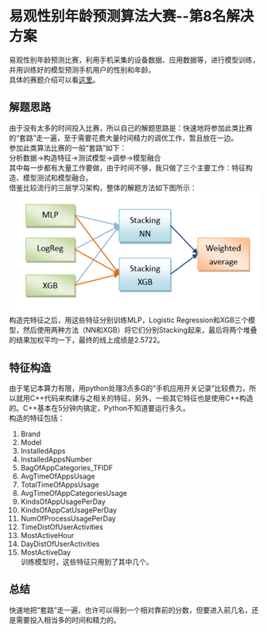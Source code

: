 # 易观性别年龄预测算法大赛--第8名解决方案

易观性别年龄预测比赛，利用手机采集的设备数据、应用数据等，进行模型训练，并用训练好的模型预测手机用户的性别和年龄。  
具体的赛题介绍可以看[这里](<https://www.tinymind.cn/competitions/43>)。

## 解题思路
由于没有太多的时间投入比赛，所以自己的解题思路是：快速地将参加此类比赛的“套路”走一遍，至于需要花费大量时间精力的调优工作，暂且放在一边。  
参加此类算法比赛的一般“套路”如下：  
分析数据->构造特征->测试模型->调参->模型融合  
其中每一步都有大量工作要做，由于时间不够，我只做了三个主要工作：特征构造、模型测试和模型融合。  
借鉴比较流行的三层学习架构，整体的解题方法如下图所示：  
![](images/architecture.PNG)    
构造完特征之后，用这些特征分别训练MLP，Logistic Regression和XGB三个模型，然后使用两种方法（NN和XGB）将它们分别Stacking起来，最后将两个堆叠的结果加权平均一下，最终的线上成绩是2.5722。
## 特征构造
由于笔记本算力有限，用python处理3点多G的“手机应用开关记录”比较费力，所以就用C++代码来构建与之相关的特征，另外，一些其它特征也是使用C++构造的。C++基本在5分钟内搞定，Python不知道要运行多久。  
构造的特征包括：  
1. Brand  
2. Model  
3. InstalledApps  
4. InstalledAppsNumber  
5. BagOfAppCategories_TFIDF  
6. AvgTimeOfAppsUsage  
7. TotalTimeOfAppsUsage  
8. AvgTimeOfAppCategoriesUsage  
9. KindsOfAppUsagePerDay  
10. KindsOfAppCatUsagePerDay  
11. NumOfProcessUsagePerDay  
12. TimeDistOfUserActivities  
13. MostActiveHour  
14. DayDistOfUserActivities  
15. MostActiveDay  
训练模型时，这些特征只用到了其中几个。
## 总结
快速地把“套路”走一遍，也许可以得到一个相对靠前的分数，但要进入前几名，还是需要投入相当多的时间和精力的。